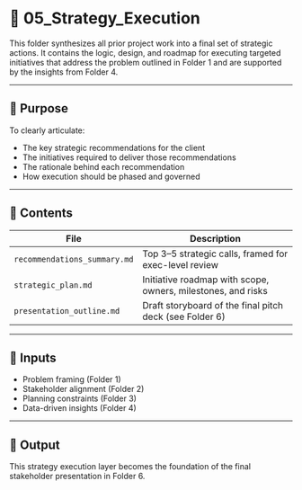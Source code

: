 # 📁 05_Strategy_Execution

This folder synthesizes all prior project work into a final set of strategic actions. It contains the logic, design, and roadmap for executing targeted initiatives that address the problem outlined in Folder 1 and are supported by the insights from Folder 4.

---

## 📌 Purpose

To clearly articulate:
- The key strategic recommendations for the client
- The initiatives required to deliver those recommendations
- The rationale behind each recommendation
- How execution should be phased and governed

---

## 📂 Contents

| File | Description |
|------|-------------|
| `recommendations_summary.md` | Top 3–5 strategic calls, framed for exec-level review |
| `strategic_plan.md` | Initiative roadmap with scope, owners, milestones, and risks |
| `presentation_outline.md` | Draft storyboard of the final pitch deck (see Folder 6) |

---

## 🔗 Inputs

- Problem framing (Folder 1)
- Stakeholder alignment (Folder 2)
- Planning constraints (Folder 3)
- Data-driven insights (Folder 4)

---

## 🚀 Output

This strategy execution layer becomes the foundation of the final stakeholder presentation in Folder 6.

